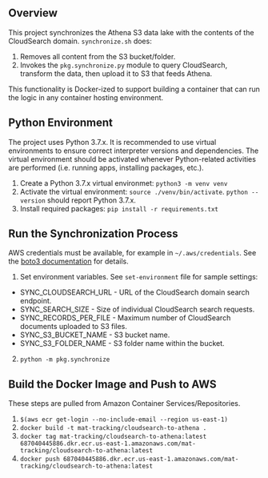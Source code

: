 ## Overview

This project synchronizes the Athena S3 data lake with the contents of the CloudSearch domain. `synchronize.sh` does:

1. Removes all content from the S3 bucket/folder.
2. Invokes the `pkg.synchronize.py` module to query CloudSearch, transform the data, then upload it to S3 that feeds Athena.

This functionality is Docker-ized to support building a container that can run the logic in any container hosting environment.

## Python Environment

The project uses Python 3.7.x. It is recommended to use virtual environments to ensure correct interpreter versions and dependencies. The virtual environment should be activated whenever Python-related activities are performed (i.e. running apps, installing packages, etc.).

1. Create a Python 3.7.x virtual environmet: `python3 -m venv venv`
2. Activate the virtual environment: `source ./venv/bin/activate`. `python --version` should report Python 3.7.x.
3. Install required packages: `pip install -r requirements.txt`

## Run the Synchronization Process

AWS credentials must be available, for example in `~/.aws/credentials`. See the [boto3 documentation](https://boto3.amazonaws.com/v1/documentation/api/latest/guide/configuration.html) for details.

1. Set environment variables. See `set-environment` file for sample settings:
  * SYNC_CLOUDSEARCH_URL - URL of the CloudSearch domain search endpoint.
  * SYNC_SEARCH_SIZE - Size of individual CloudSearch search requests.
  * SYNC_RECORDS_PER_FILE - Maximum number of CloudSearch documents uploaded to S3 files.
  * SYNC_S3_BUCKET_NAME - S3 bucket name.
  * SYNC_S3_FOLDER_NAME - S3 folder name within the bucket.
2. `python -m pkg.synchronize`

## Build the Docker Image and Push to AWS

These steps are pulled from Amazon Container Services/Repositories.

1. `$(aws ecr get-login --no-include-email --region us-east-1)`
2. `docker build -t mat-tracking/cloudsearch-to-athena .`
3. `docker tag mat-tracking/cloudsearch-to-athena:latest 687040445886.dkr.ecr.us-east-1.amazonaws.com/mat-tracking/cloudsearch-to-athena:latest`
4. `docker push 687040445886.dkr.ecr.us-east-1.amazonaws.com/mat-tracking/cloudsearch-to-athena:latest`
